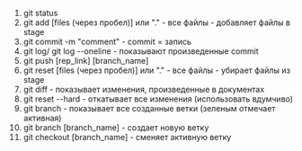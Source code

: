 1. git status
2. git add [files (через пробел)] или "." - все файлы - добавляет файлы в stage
3. git commit -m "comment" - commit = запись
4. git log/ git log --oneline - показывают произведенные commit
5. git push [rep_link] [branch_name]
6. git reset [files (через пробел)] или "." - все файлы - убирает файлы из stage
7. git diff - показывает изменения, произведенные в документах
8. git reset --hard - откатывает все изменения (использовать вдумчиво)
9. git branch - показывает все созданные ветки (зеленым отмечает активная)
10. git branch [branch_name] - создает новую ветку
11. git checkout [branch_name] - сменяет активную ветку

